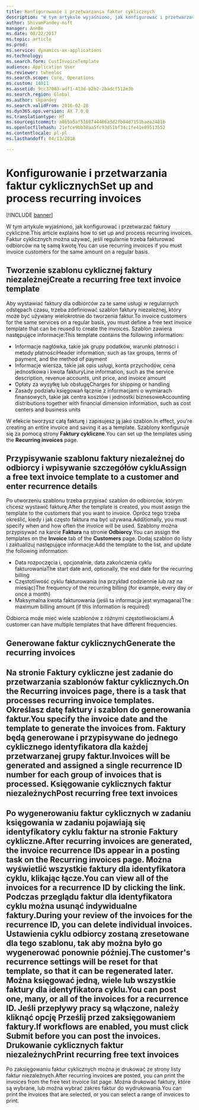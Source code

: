 ```yaml
---
title: Konfigurowanie i przetwarzania faktur cyklicznych
description: "W tym artykule wyjaśniono, jak konfigurować i przetwarzać faktury cykliczne. Faktur cyklicznych można używać, jeśli regularnie trzeba fakturować odbiorców na tę samą kwotę."
author: ShivamPandey-msft
manager: AnnBe
ms.date: 08/22/2017
ms.topic: article
ms.prod: 
ms.service: dynamics-ax-applications
ms.technology: 
ms.search.form: CustInvoiceTemplate
audience: Application User
ms.reviewer: twheeloc
ms.search.scope: Core, Operations
ms.custom: 14011
ms.assetid: 9cc37003-adf1-413d-b2b2-2badcf512e3b
ms.search.region: Global
ms.author: shpandey
ms.search.validFrom: 2016-02-28
ms.dyn365.ops.version: AX 7.0.0
ms.translationtype: HT
ms.sourcegitcommit: a8b5a5af5108744406a3d2fb84d7151baea2481b
ms.openlocfilehash: 21efce9bb38aa5fc93d51bf34c1fe41e89513552
ms.contentlocale: pl-pl
ms.lasthandoff: 04/13/2018

---
```


# <a name="set-up-and-process-recurring-invoices"></a><span data-ttu-id="5b902-104">Konfigurowanie i przetwarzania faktur cyklicznych</span><span class="sxs-lookup"><span data-stu-id="5b902-104">Set up and process recurring invoices</span></span>

[!INCLUDE [banner](../includes/banner.md)]

<span data-ttu-id="5b902-105">W tym artykule wyjaśniono, jak konfigurować i przetwarzać faktury cykliczne.</span><span class="sxs-lookup"><span data-stu-id="5b902-105">This article explains how to set up and process recurring invoices.</span></span> <span data-ttu-id="5b902-106">Faktur cyklicznych można używać, jeśli regularnie trzeba fakturować odbiorców na tę samą kwotę.</span><span class="sxs-lookup"><span data-stu-id="5b902-106">You can use recurring invoices if you must invoice customers for the same amount on a regular basis.</span></span>

<a name="create-a-recurring-free-text-invoice-template"></a><span data-ttu-id="5b902-107">Tworzenie szablonu cyklicznej faktury niezależnej</span><span class="sxs-lookup"><span data-stu-id="5b902-107">Create a recurring free text invoice template</span></span>
---------------------------------------------

<span data-ttu-id="5b902-108">Aby wystawiać faktury dla odbiorców za te same usługi w regularnych odstępach czasu, trzeba zdefiniować szablon faktury niezależnej, który może być używany wielokrotnie do tworzenia faktur.</span><span class="sxs-lookup"><span data-stu-id="5b902-108">To invoice customers for the same services on a regular basis, you must define a free text invoice template that can be reused to create the invoices.</span></span> <span data-ttu-id="5b902-109">Szablon zawiera następujące informacje:</span><span class="sxs-lookup"><span data-stu-id="5b902-109">This template contains the following information:</span></span>

-   <span data-ttu-id="5b902-110">Informacje nagłówka, takie jak grupy podatków, warunki płatności i metody płatności</span><span class="sxs-lookup"><span data-stu-id="5b902-110">Header information, such as tax groups, terms of payment, and the method of payment</span></span>
-   <span data-ttu-id="5b902-111">Informacje wiersza, takie jak opis usługi, konta przychodów, cena jednostkowa i kwota faktury</span><span class="sxs-lookup"><span data-stu-id="5b902-111">Line information, such as the service description, revenue accounts, unit price, and invoice amount</span></span>
-   <span data-ttu-id="5b902-112">Opłaty za wysyłkę lub obsługę</span><span class="sxs-lookup"><span data-stu-id="5b902-112">Charges for shipping or handling</span></span>
-   <span data-ttu-id="5b902-113">Zasady podziału księgowań łącznie z informacjami o wymiarach finansowych, takie jak centra kosztów i jednostki biznesowe</span><span class="sxs-lookup"><span data-stu-id="5b902-113">Accounting distributions together with financial dimension information, such as cost centers and business units</span></span>

<span data-ttu-id="5b902-114">W efekcie tworzysz całą fakturę i zapisujesz ją jako szablon.</span><span class="sxs-lookup"><span data-stu-id="5b902-114">In effect, you're creating an entire invoice and saving it as a template.</span></span> <span data-ttu-id="5b902-115">Szablony konfiguruje się za pomocą strony **Faktury cykliczne**.</span><span class="sxs-lookup"><span data-stu-id="5b902-115">You can set up the templates using the **Recurring invoices** page.</span></span>

## <a name="assign-a-free-text-invoice-template-to-a-customer-and-enter-recurrence-details"></a><span data-ttu-id="5b902-116">Przypisywanie szablonu faktury niezależnej do odbiorcy i wpisywanie szczegółów cyklu</span><span class="sxs-lookup"><span data-stu-id="5b902-116">Assign a free text invoice template to a customer and enter recurrence details</span></span>
<span data-ttu-id="5b902-117">Po utworzeniu szablonu trzeba przypisać szablon do odbiorców, którym chcesz wystawić fakturę.</span><span class="sxs-lookup"><span data-stu-id="5b902-117">After the template is created, you must assign the template to the customers that you want to invoice.</span></span> <span data-ttu-id="5b902-118">Oprócz tego trzeba określić, kiedy i jak często faktura ma być używana.</span><span class="sxs-lookup"><span data-stu-id="5b902-118">Additionally, you must specify when and how often the invoice will be used.</span></span> <span data-ttu-id="5b902-119">Szablony można przypisywać na karcie **Faktura** na stronie **Odbiorcy**.</span><span class="sxs-lookup"><span data-stu-id="5b902-119">You can assign the templates on the **Invoice** tab of the **Customers** page.</span></span> <span data-ttu-id="5b902-120">Dodaj szablon do listy i zaktualizuj następujące informacje:</span><span class="sxs-lookup"><span data-stu-id="5b902-120">Add the template to the list, and update the following information:</span></span>

-   <span data-ttu-id="5b902-121">Data rozpoczęcia i, opcjonalnie, data zakończenia cyklu fakturowania</span><span class="sxs-lookup"><span data-stu-id="5b902-121">The start date and, optionally, the end date for the recurring billing</span></span>
-   <span data-ttu-id="5b902-122">Częstotliwość cyklu fakturowania (na przykład codziennie lub raz na miesiąc)</span><span class="sxs-lookup"><span data-stu-id="5b902-122">The frequency of the recurring billing (for example, every day or once a month)</span></span>
-   <span data-ttu-id="5b902-123">Maksymalna kwota fakturowania (jeśli ta informacja jest wymagana)</span><span class="sxs-lookup"><span data-stu-id="5b902-123">The maximum billing amount (if this information is required)</span></span>

<span data-ttu-id="5b902-124">Odbiorca może mieć wiele szablonów z różnymi częstotliwościami.</span><span class="sxs-lookup"><span data-stu-id="5b902-124">A customer can have multiple templates that have different frequencies.</span></span>

## <a name="generate-the-recurring-invoices"></a><span data-ttu-id="5b902-125">Generowane faktur cyklicznych</span><span class="sxs-lookup"><span data-stu-id="5b902-125">Generate the recurring invoices</span></span>
<span data-ttu-id="5b902-126">Na stronie **Faktury cykliczne** jest zadanie do przetwarzania szablonów faktur cyklicznych.</span><span class="sxs-lookup"><span data-stu-id="5b902-126">On the **Recurring invoices** page, there is a task that processes recurring invoice templates.</span></span> <span data-ttu-id="5b902-127">Określasz datę faktury i szablon do generowania faktur.</span><span class="sxs-lookup"><span data-stu-id="5b902-127">You specify the invoice date and the template to generate the invoices from.</span></span> <span data-ttu-id="5b902-128">Faktury będą generowane i przypisywane do jednego cyklicznego identyfikatora dla każdej przetwarzanej grupy faktur.</span><span class="sxs-lookup"><span data-stu-id="5b902-128">Invoices will be generated and assigned a single recurrence ID number for each group of invoices that is processed.</span></span>
<span data-ttu-id="5b902-129">Księgowanie cyklicznych faktur niezależnych</span><span class="sxs-lookup"><span data-stu-id="5b902-129">Post recurring free text invoices</span></span>
---------------------------------

<span data-ttu-id="5b902-130">Po wygenerowaniu faktur cyklicznych w zadaniu księgowania w zadaniu pojawiają się identyfikatory cyklu faktur na stronie **Faktury cykliczne**.</span><span class="sxs-lookup"><span data-stu-id="5b902-130">After recurring invoices are generated, the invoice recurrence IDs appear in a posting task on the **Recurring invoices** page.</span></span> <span data-ttu-id="5b902-131">Można wyświetlić wszystkie faktury dla identyfikatora cyklu, klikając łącze.</span><span class="sxs-lookup"><span data-stu-id="5b902-131">You can view all of the invoices for a recurrence ID by clicking the link.</span></span> <span data-ttu-id="5b902-132">Podczas przeglądu faktur dla identyfikatora cyklu można usunąć indywidualne faktury.</span><span class="sxs-lookup"><span data-stu-id="5b902-132">During your review of the invoices for the recurrence ID, you can delete individual invoices.</span></span> <span data-ttu-id="5b902-133">Ustawienia cyklu odbiorcy zostaną zresetowane dla tego szablonu, tak aby można było go wygenerować ponownie później.</span><span class="sxs-lookup"><span data-stu-id="5b902-133">The customer's recurrence settings will be reset for that template, so that it can be regenerated later.</span></span> <span data-ttu-id="5b902-134">Można księgować jedną, wiele lub wszystkie faktury dla identyfikatora cyklu.</span><span class="sxs-lookup"><span data-stu-id="5b902-134">You can post one, many, or all of the invoices for a recurrence ID.</span></span> <span data-ttu-id="5b902-135">Jeśli przepływy pracy są włączone, należy kliknąć opcję **Prześlij** przed zaksięgowaniem faktury.</span><span class="sxs-lookup"><span data-stu-id="5b902-135">If workflows are enabled, you must click **Submit** before you can post the invoices.</span></span>
<span data-ttu-id="5b902-136">Drukowanie cyklicznych faktur niezależnych</span><span class="sxs-lookup"><span data-stu-id="5b902-136">Print recurring free text invoices</span></span>
----------------------------------

<span data-ttu-id="5b902-137">Po zaksięgowaniu faktur cyklicznych można je drukować ze strony listy faktur niezależnych.</span><span class="sxs-lookup"><span data-stu-id="5b902-137">After recurring invoices are posted, you can print the invoices from the free text invoice list page.</span></span> <span data-ttu-id="5b902-138">Można drukować faktury, które są wybrane, lub można wybrać zakres faktur do wydrukowania.</span><span class="sxs-lookup"><span data-stu-id="5b902-138">You can print the invoices that are selected, or you can select a range of invoices to print.</span></span>




